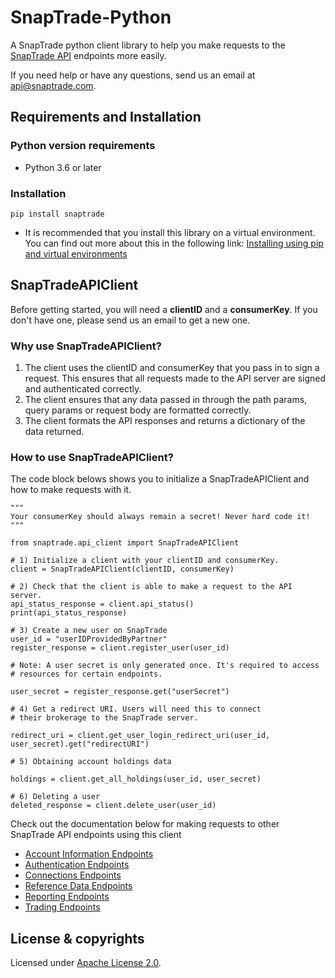 # SnapTrade-Python
A SnapTrade python client library to help you make requests to the [SnapTrade API][1] endpoints more easily.


If you need help or have any questions, send us an email at [api@snaptrade.com][contact].

## Requirements and Installation 
### Python version requirements
* Python 3.6 or later

### Installation
```
pip install snaptrade
```
* It is recommended that you install this library on a virtual environment. You can find out more about this in the following link: 
[Installing using pip and virtual environments]

## SnapTradeAPIClient
Before getting started, you will need a **clientID** and a **consumerKey**. If you don't have one, please send us an email 
to get a new one. 

### Why use SnapTradeAPIClient?
1) The client uses the clientID and consumerKey that you pass in to sign a request. This ensures that all requests made to the API server are signed and authenticated correctly.
2) The client ensures that any data passed in through the path params, query params or request body are formatted correctly.
3) The client formats the API responses and returns a dictionary of the data returned.

### How to use SnapTradeAPIClient?
The code block belows shows you to initialize a SnapTradeAPIClient and how to make requests with it.

```
"""
Your consumerKey should always remain a secret! Never hard code it! 
""" 

from snaptrade.api_client import SnapTradeAPIClient
 
# 1) Initialize a client with your clientID and consumerKey. 
client = SnapTradeAPIClient(clientID, consumerKey)

# 2) Check that the client is able to make a request to the API server. 
api_status_response = client.api_status()
print(api_status_response)

# 3) Create a new user on SnapTrade 
user_id = "userIDProvidedByPartner"
register_response = client.register_user(user_id)

# Note: A user secret is only generated once. It's required to access
# resources for certain endpoints. 

user_secret = register_response.get("userSecret") 

# 4) Get a redirect URI. Users will need this to connect 
# their brokerage to the SnapTrade server.

redirect_uri = client.get_user_login_redirect_uri(user_id, user_secret).get("redirectURI")

# 5) Obtaining account holdings data

holdings = client.get_all_holdings(user_id, user_secret)

# 6) Deleting a user
deleted_response = client.delete_user(user_id)
```

Check out the documentation below for making requests to other SnapTrade API endpoints using this client
* [Account Information Endpoints]
* [Authentication Endpoints]
* [Connections Endpoints]
* [Reference Data Endpoints]
* [Reporting Endpoints]
* [Trading Endpoints]

## License & copyrights

Licensed under [Apache License 2.0][2]. 

[1]: https://docs.snaptrade.com/reference/getting-started
[contact]: mailto:api@snaptrade.com
[Account Information Endpoints]: docs/account-information-endpoints.md
[Authentication Endpoints]: docs/authentication-endpoints.md
[Connections Endpoints]: docs/connections-endpoints.md
[Reference Data Endpoints]: docs/reference-data-endpoints.md
[Reporting Endpoints]: docs/reporting-endpoints.md
[Trading Endpoints]: docs/trading-endpoints.md
[Installing using pip and virtual environments]: https://packaging.python.org/en/latest/guides/installing-using-pip-and-virtual-environments/
[2]: LICENSE
